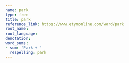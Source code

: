 ```yaml
---
name: park
type: free
title: park
reference_link: https://www.etymonline.com/word/park
root_name: 
root_language: 
denotation: 
word_sums:
- sum: 'Park + '
  respelling: park
---
```


